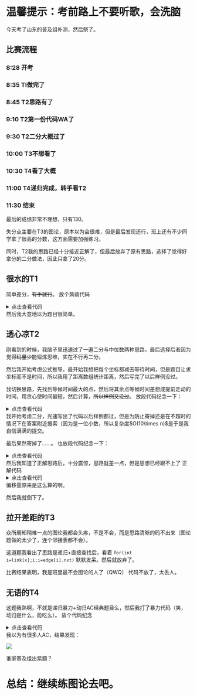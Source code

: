 # 温馨提示：考前路上不要听歌，会洗脑

今天考了山东的普及组补测，然后祭了。
## 比赛流程
### 8:28 开考
### 8:35 TI做完了
### 8:45 T2思路有了 
### 9:10 T2第一份代码WA了
### 9:30 T2二分大概过了
### 10:00 T3不想看了
### 10:30 T4看了大概
### 11:00 T4递归完成，转手看T2
### 11:30 结束

最后的成绩非常不理想，只有130。

失分点主要在T3的图论，原本以为会很难，但是最后发现还行，班上还有不少同学拿了很高的分数，这方面需要加强练习。

同时，T2我的思路已经十分接近正解了，但最后放弃了原有思路，选择了觉得好拿分的二分做法，因此只拿了20分。


## 很水的T1

简单差分，~~有手就行~~。
放个蒟蒻代码
<details>
<summary>点击查看代码</summary>

```
#include<bits/stdc++.h>
using namespace std;
inline int read(){
int w=1,s=0;char ch=getchar();
while(!isdigit(ch)){if(ch=='-') w=-1;ch=getchar();}
while(isdigit(ch)){s=s*10+(ch-'0');ch=getchar();}
return w*s;}
const int Q=2001000;
int n,l=990012,r=-1;
int sum[Q],ans[Q];
int ma=0;
int main()
{
	freopen("planting.in","r",stdin);
	freopen("planting.out","w",stdout);
	cin>>n;
	for(int i=1;i<=n;i++)
    {
    int a=read();
	int b=read();
	if(a>b) swap(a,b);
	l=min(a,l);
	r=max(r,b);
    sum[a]++;sum[b+1]--;
	}
	for(int i=l;i<=r;i++)
	{
		ans[i]=ans[i-1]+sum[i];
		ma=max(ans[i],ma);
	}
	cout<<ma;
}
```
</details>
然后我大意地以为题目很简单。

## 透心凉T2

刚看到的时候，我脑子里迅速过了一遍二分与中位数两种思路，最后选择后者因为觉得~~码量少~~能锻炼思维，实在不行再二分。

然后我开始考虑公式推导，最开始我想把每个坐标都减去等待时间，但是题目让求坐标而不是时间，所以我用了距离数组统计距离，然后写完了以后样例没过。

我切换思路，先找到等候时间最大的点，然后将其余点等候时间差想成提前走动的时间，用贪心使时间最短，然后计算，~~所以样例又没过~~。
放段代码纪念一下：
<details>
<summary>点击查看代码</summary>

```
        sort(a+1,a+n+1,mp);	
		int ma=-11,cnt=0;
        for(int i=1;i<=n;i++)
        {
        	if(a[i].t>ma)
		  {
		  	ma=a[i].t;cnt=i;
		  }
		}
		for(int i=1;i<cnt;i++)
		a[i].i=min(a[cnt].i,a[i].i+=(ma-a[i].t));
		for(int i=cnt+1;i<=n;i++)
		a[i].i=max(a[cnt].i,a[i].i-=(ma-a[i].t));
		sort(a+1,a+n+1,mp);
		if(n&1) printf("%d\n",a[n/2+1]);
		else printf("%.1lf\n",(a[n/2].i+a[n/2+1].i)/2.0);
	}
}
```
</details>
我开始考虑二分，光速写出了代码以后样例都过，但是为防止寄掉还是在不超时的情况下在答案附近搜索（因为是一位小数，所以复杂度$O(10\times n)$是于是我自信满满的提交。

最后果然寄掉了……。
也放段代码纪念一下：
<details>
<summary>点击查看代码</summary>

```
bool ch(double x)
{
	double ans=0,sum=0;
	int m=floor(x);
	for(int j=1;j<=m;j++)
	{
		ans=max(ans,abs(a[j].i*1.0-x)+a[j].t);
	}
	for(int j=m+1;j<=n;j++)
	{
		sum=max(sum,abs(a[j].i*1.0-x)+a[j].t);
	}
	if(ans<sum) return 1;
	return 0;
}
int main()
{

        sort(a+1,a+n+1,mp);	
		double l=1,r=n;
		while(l+1<=r)
		{
			double mid=(l+r)/2.0;
			if(ch(mid)) l=mid;
			else r=mid;
		}
		l=max(0.0,floor(l)-10.0);
		r=ceil(l)+10;
		double ans=0,sum=0;
		 double q=1e7,w=a[1].i;
	    for(double i=l;i<=r;i+=0.1)
	    {		double ans=0;
	    	for(int j=1;j<=n;j++)
	    	{
	    		ans=max(ans,abs(a[j].i*1.0-i)+a[j].t);
			}
			if(ans<q)
			{
				q=ans;
				w=i;
			}
		}
		cout<<w<<endl;
	}
}
```
</details>
然后我知道了正解思路后，十分震惊，思路就差一点，但是思想已经跟不上了
正解代码
<details>
<summary>点击查看代码</summary>

```
#include<bits/stdc++.h>
using namespace std;
inline int read(){
int w=1,s=0;char ch=getchar();
while(!isdigit(ch)){if(ch=='-') w=-1;ch=getchar();}
while(isdigit(ch)){s=s*10+(ch-'0');ch=getchar();}
return w*s;}
int T,n;
struct no
{
	int i,t;
}a[500100];
bool mp(no x,no y)
{
	return x.i<y.i;
}
bool ch(double x)
{
	double ans=0,sum=0;
	int m=floor(x);
	for(int j=1;j<=m;j++)
	{
		ans=max(ans,abs(a[j].i*1.0-x)+a[j].t);
	}
	for(int j=m+1;j<=n;j++)
	{
		sum=max(sum,abs(a[j].i*1.0-x)+a[j].t);
	}
	if(ans<sum) return 1;
	return 0;
}
int main()
{
	freopen("banquet.in","r",stdin);
	freopen("banquet.out","w",stdout);
	cin>>T;
	while(T--)
	{
	    memset(a,0,sizeof a);
		n=read();
		for(int i=1;i<=n;i++)
		{
		  a[i].i=read();
		}
		int l=1e9+7,r=-1e9-7; 
		for(int i=1;i<=n;i++)
		{
		  a[i].t=read();
		  l=min(l,a[i].i-a[i].t);
		  r=max(r,a[i].i+a[i].t);
		}
       if((l+r)%2==0) printf("%d\n",(l+r)/2);
       else printf("%.1lf\n",(l+r)/2.0);
	}
} 
```
</details>
偏移量原来是这么算的啊。

然后我就倒下了。

## 拉开差距的T3

~~众所周知~~稍难一点的图论我都会头疼，不是不会，而是思路清晰的码不出来（图论题做的太少了，连个邻接表都不会）。

这道题我看出了思路是递归+直接查找后，看着 `for(int i=link[x];i;i=edge[i].nxt)` 默默发呆。然后就放弃了。

比赛结果表明，我是班里最不会图论的人了（QWQ）
代码不放了，太丢人。

## 无语的T4

这题我熟啊，不就是递归暴力+动归AC经典题目么，然后我打了暴力代码（笑，动归是什么，能吃么）。
放个代码纪念
<details>
<summary>点击查看代码</summary>

```
map<string,bool> mp;
bool ch(string t)
{
	int a[3000];
	memset(a,0,sizeof a);
	for(int i=1;i<=n;i++)
	{
		a[i]=t[i-1]-'0';
	}
	for(int i=1;i<=n;i++)
	{int q=0;
		for(int j=i;j<=n;j++)
		{
			q+=a[j];
			if(q==x)
			{
			int w=0;
			for(int k=j+1;k<=n;k++)
			{
				w+=a[k];
				if(w==y)
				{int e=0;
				for(int c=k+1;c<=n;c++)
				{
					e+=a[c];
					if(e==z)
					{
                     string h;
                     for(int i=1;i<=n;i++) h=h+char(a[i]+'0');
                     if(!mp[h])
					{
						mp[h]=1;
						return 1;
			     	}
					}
					break;
				}
			    }
			    else if(w>y) break;
			}
		    }
		    else if(q>x)
		   break;
		}
	}
	return 0;
}
void di(int x,string s)
{
	if(x==n+1)
	{
		if(ch(s))
		ans++;
		return ;
	}
	for(int i=0;i<=9;i++)
	{
		char c=char(i+'0');
		di(x+1,s+c);
	}
}

di(0,"");
cout<<ans;
}
```
</details>
我以为有很多人AC，结果发现：

![](https://img2023.cnblogs.com/blog/3059767/202304/3059767-20230430213836554-1421981559.png)

谁家普及组出紫题？

# 总结：继续练图论去吧。


```